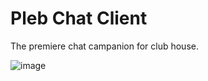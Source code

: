 # Pleb Chat Client

The premiere chat campanion for club house.

![image](https://fourthworlds.nyc3.digitaloceanspaces.com/sipned-nistug/pleb_chat_1000.gif)


